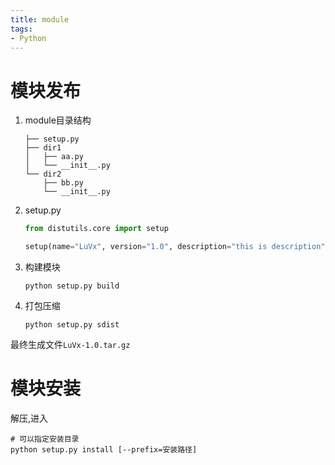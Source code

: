 ```yaml
---
title: module
tags:
- Python
---
```


# 模块发布

1. module目录结构

    ```
    ├── setup.py
    ├── dir1
    │   ├── aa.py
    │   └── __init__.py
    └── dir2
        ├── bb.py
        └── __init__.py
    ```

2. setup.py

    ```python
    from distutils.core import setup

    setup(name="LuVx", version="1.0", description="this is description", author="F.LuVx", py_modules=['dir1.aa', 'dir2.bb'])
    ```

3. 构建模块

    ```
    python setup.py build
    ```

4. 打包压缩

    ```
    python setup.py sdist
    ```

最终生成文件`LuVx-1.0.tar.gz`

# 模块安装

解压,进入
```
# 可以指定安装目录
python setup.py install [--prefix=安装路径]
```